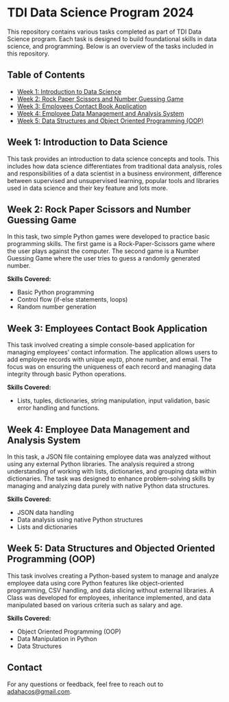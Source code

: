 # TDI Data Science Program 2024

This repository contains various tasks completed as part of TDI Data Science program. Each task is designed to build foundational skills in data science, and programming. Below is an overview of the tasks included in this repository.

## Table of Contents
- [Week 1: Introduction to Data Science](#task-1-introduction-to-data-science)
- [Week 2: Rock Paper Scissors and Number Guessing Game](#task-2-rock-paper-scissors-and-number-guessing-game)
- [Week 3: Employees Contact Book Application](#task-3-employees-contact-book-application)
- [Week 4: Employee Data Management and Analysis System](#task-4-employee-data-management-and-analysis-system)
- [Week 5: Data Structures and Object Oriented Programming (OOP)](#task-5-data-structures-and-object-oriented-programming-oop)


## Week 1: Introduction to Data Science

This task provides an introduction to data science concepts and tools. This includes how data science differentiates from traditional data analysis, roles and responsibilities of a data scientist in a business environment, difference between supervised and unsupervised learning, popular tools and libraries used in data science and their key feature and lots more.

## Week 2: Rock Paper Scissors and Number Guessing Game
 
In this task, two simple Python games were developed to practice basic programming skills. The first game is a Rock-Paper-Scissors game where the user plays against the computer. The second game is a Number Guessing Game where the user tries to guess a randomly generated number.

**Skills Covered:**
- Basic Python programming
- Control flow (if-else statements, loops)
- Random number generation

## Week 3: Employees Contact Book Application

This task involved creating a simple console-based application for managing employees' contact information. The application allows users to add employee records with unique `empID`, phone number, and email. The focus was on ensuring the uniqueness of each record and managing data integrity through basic Python operations.

**Skills Covered:**
- Lists, tuples, dictionaries, string manipulation, input validation, basic error handling and functions.

## Week 4: Employee Data Management and Analysis System

In this task, a JSON file containing employee data was analyzed without using any external Python libraries. The analysis required a strong understanding of working with lists, dictionaries, and grouping data within dictionaries. The task was designed to enhance problem-solving skills by managing and analyzing data purely with native Python data structures.

**Skills Covered:**
- JSON data handling
- Data analysis using native Python structures
- Lists and dictionaries

## Week 5: Data Structures and Objected Oriented Programming (OOP)
This task involves creating a Python-based system to manage and analyze employee data using core Python features like object-oriented programming, CSV handling, and data slicing without external libraries. A Class was developed for employees, inheritance implemented, and data manipulated based on various criteria such as salary and age.

**Skills Covered:**
- Object Oriented Programming (OOP)
- Data Manipulation in Python
- Data Structures

## Contact
For any questions or feedback, feel free to reach out to [adahacos@gmail.com](mailto:adahacos@gmail.com).
